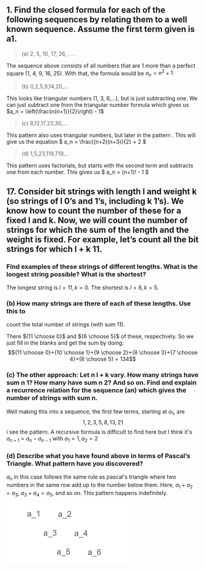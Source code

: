 ## 1. Find the closed formula for each of the following sequences by relating them to a well known sequence. Assume the first term given is a1.
>(a) 2, 5, 10, 17, 26, . . .

The sequence above consists of all numbers that are 1 more than a perfect square (1, 4, 9, 16, 25). With that, the formula would be $a_n = n^2 +1$

>(b) 0,2,5,9,14,20,...

This looks like triangular numbers (1, 3, 6,...), but is just subtracting one. We can just subtract one from the triangular number formula which gives us $a_n = \left(\frac{n(n+1)}{2}\right) - 1$
> (c) 8,12,17,23,30,...

This pattern also uses triangular numbers, but later in the pattern . This will give us the equation $ a_n = \frac{(n+2)(n+3)}{2} + 2 $
>(d) 1,5,23,119,719,...

This pattern uses factorials, but starts with the second term and subtracts one from each number. This gives us $ a_n = (n+1)! - 1 $

## 17. Consider bit strings with length l and weight k (so strings of l 0’s and 1’s, including k 1’s). We know how to count the number of these for a fixed l and k. Now, we will count the number of strings for which the sum of the length and the weight is fixed. For example, let’s count all the bit strings for which l + k  11.

### Find examples of these strings of different lengths. What is the longest string possible? What is the shortest? 

The longest string is $l = 11, k = 0$. The shortest is $l = 6, k = 5$.

### (b) How many strings are there of each of these lengths. Use this to
count the total number of strings (with sum 11).

There ${11 \choose 0}$ and ${6 \choose 5}$ of these, respectively. So we just fill in the blanks and get the sum by doing:
	$${11 \choose 0}+{10 \choose 1}+{9 \choose 2}+{8 \choose 3}+{7 \choose 4}+{6 \choose 5} = 134$$

### (c) The other approach: Let n  l + k vary. How many strings have sum n  1? How many have sum n  2? And so on. Find and explain a recurrence relation for the sequence (an) which gives the number of strings with sum n.

Well making this into a sequence, the first few terms, starting at $a_1$, are $$ 1, 2, 3, 5, 8, 13, 21$$ i see the pattern. A recursive formula is difficult to find here but I think it's $a_{n+1}$ = $a_n - a_{n-1}$ with $a_1 = 1, a_2 = 2$

### (d) Describe what you have found above in terms of Pascal’s Triangle. What pattern have you discovered?

 $a_n$ in this case follows the same rule as pascal's triangle  where two numbers in the same row add up to the number below them. Here, $a_1 + a_2 = a_3$, $a_3 + a_4 = a_5$, and so on. This pattern happens indefinitely. 
    
![pattern](https://github.com/thirdball/csc208/blob/main/ch2_sequences/17d.png)